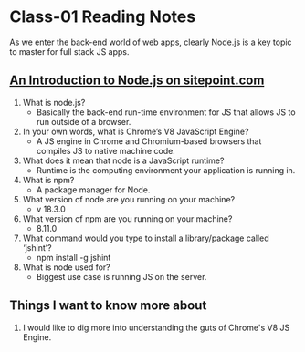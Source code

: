# Class-01 Reading Notes

<p>As we enter the back-end world of web apps, clearly Node.js is a key topic to master for full stack JS apps.</p>


## [An Introduction to Node.js on sitepoint.com](https://www.sitepoint.com/an-introduction-to-node-js/)

1. What is node.js?
    * Basically the back-end run-time environment for JS that allows JS to run outside of a browser.
2. In your own words, what is Chrome’s V8 JavaScript Engine?
    * A JS engine in Chrome and Chromium-based browsers that compiles JS to native machine code.
3. What does it mean that node is a JavaScript runtime?
    * Runtime is the computing environment your application is running in.
4. What is npm?
    * A package manager for Node.
5. What version of node are you running on your machine?
    * v 18.3.0
6. What version of npm are you running on your machine?
    * 8.11.0
7. What command would you type to install a library/package called ‘jshint’?
    * npm install -g jshint
8. What is node used for?
    * Biggest use case is running JS on the server.

## Things I want to know more about

1. I would like to dig more into understanding the guts of Chrome's V8 JS Engine.
